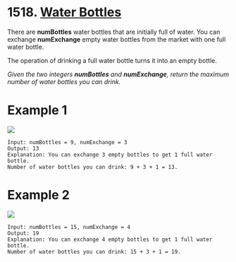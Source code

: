 # 1518. [Water Bottles](https://leetcode.com/problems/water-bottles/description/?envType=daily-question&envId=2024-07-07)

There are **numBottles** water bottles that are initially full of water. You can exchange **numExchange** empty water bottles from the market with one full water bottle.

The operation of drinking a full water bottle turns it into an empty bottle.

_Given the two integers **numBottles** and **numExchange**, return the maximum number of water bottles you can drink._

# Example 1
![](https://assets.leetcode.com/uploads/2020/07/01/sample_1_1875.png)
```
Input: numBottles = 9, numExchange = 3
Output: 13
Explanation: You can exchange 3 empty bottles to get 1 full water bottle.
Number of water bottles you can drink: 9 + 3 + 1 = 13.
```

# Example 2
![](https://assets.leetcode.com/uploads/2020/07/01/sample_2_1875.png)
```
Input: numBottles = 15, numExchange = 4
Output: 19
Explanation: You can exchange 4 empty bottles to get 1 full water bottle. 
Number of water bottles you can drink: 15 + 3 + 1 = 19.
```
